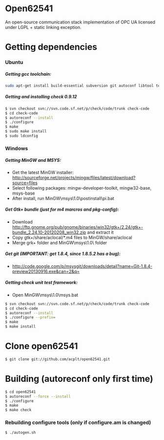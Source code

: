 Open62541
=========

An open-source communication stack implementation of OPC UA licensed under LGPL + static linking exception.
# Getting dependencies
### Ubuntu
##### Getting gcc toolchain:
```bash
sudo apt-get install build-essential subversion git autoconf libtool texinfo
```
##### Getting and installing check 0.9.12
```bash
$ svn checkout svn://svn.code.sf.net/p/check/code/trunk check-code
$ cd check-code
$ autoreconf --install
$ ./configure
$ make
$ sudo make install
$ sudo ldconfig
```

### Windows
##### Getting MinGW and MSYS:
* Get the latest MinGW installer: http://sourceforge.net/projects/mingw/files/latest/download?source=files
* Select following packages: mingw-developer-toolkit, mingw32-base, msys-base
* After install, run MinGW\msys\1.0\postinstall\pi.bat

##### Get Gtk+ bundle (just for m4 marcros and pkg-config):
* Download http://ftp.gnome.org/pub/gnome/binaries/win32/gtk+/2.24/gtk+-bundle_2.24.10-20120208_win32.zip and extract it
* Copy gtk+/share/aclocal/*.m4 files to MinGW/share/aclocal
* Merge grk+ folder and MinGW\msys\1.0\ folder

##### Get git (IMPORTANT: get 1.8.4, since 1.8.5.2 has a bug):
* http://code.google.com/p/msysgit/downloads/detail?name=Git-1.8.4-preview20130916.exe&can=2&q=

##### Getting check unit test framework:
* Open MinGW\msys\1.0\msys.bat

```bash
$ svn checkout svn://svn.code.sf.net/p/check/code/trunk check-code
$ cd check-code
$ autoreconf --install
$ ./configure --prefix=
$ make
$ make install
```

# Clone open62541
```bash
$ git clone git://github.com/acplt/open62541.git
```

# Building (autoreconf only first time)
```bash
$ cd open62541
$ autoreconf --force --install
$ ./configure
$ make
$ make check
```

### Rebuilding configure tools (only if configure.am is changed)
```bash
$ ./autogen.sh
```
